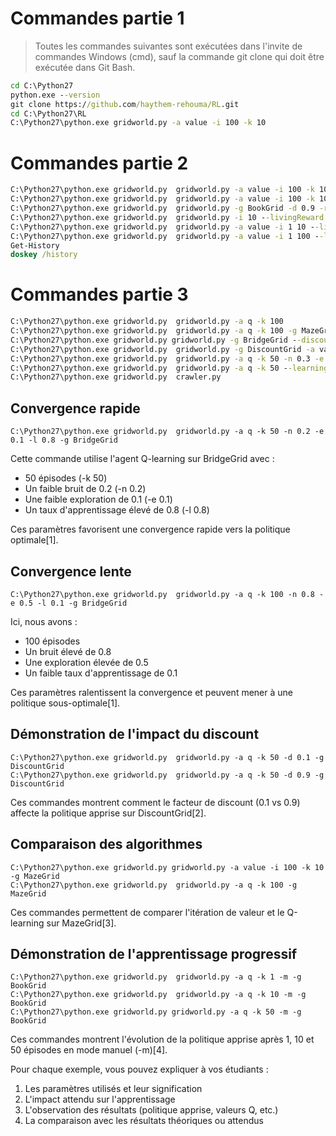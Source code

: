 # Commandes partie 1


> Toutes les commandes suivantes sont exécutées dans l'invite de commandes Windows (cmd), sauf la commande git clone qui doit être exécutée dans Git Bash.

```cmd
cd C:\Python27 
python.exe --version 
git clone https://github.com/haythem-rehouma/RL.git 
cd C:\Python27\RL 
C:\Python27\python.exe gridworld.py -a value -i 100 -k 10
```

# Commandes partie 2
```cmd
C:\Python27\python.exe gridworld.py  gridworld.py -a value -i 100 -k 10
C:\Python27\python.exe gridworld.py  gridworld.py -a value -i 100 -k 10 -
C:\Python27\python.exe gridworld.py  gridworld.py -g BookGrid -d 0.9 -r 0.1 -n 0.2 -a value -i 100 -k 10
C:\Python27\python.exe gridworld.py  gridworld.py -i 10 --livingReward -2
C:\Python27\python.exe gridworld.py  gridworld.py -a value -i 1 10 --livingReward -2
C:\Python27\python.exe gridworld.py  gridworld.py -a value -i 1 100 --livingReward -2
Get-History
doskey /history
```

# Commandes partie 3
```cmd
C:\Python27\python.exe gridworld.py  gridworld.py -a q -k 100 
C:\Python27\python.exe gridworld.py  gridworld.py -a q -k 100 -g MazeGrid
C:\Python27\python.exe gridworld.py gridworld.py -g BridgeGrid --discount 0.9 --noise 0.2 -a value -i 100
C:\Python27\python.exe gridworld.py  gridworld.py -g DiscountGrid -a value -i 100
C:\Python27\python.exe gridworld.py  gridworld.py -a q -k 50 -n 0.3 -e 0.5
C:\Python27\python.exe gridworld.py  gridworld.py -a q -k 50 --learningRate 0.8 --epsilon 0.2
C:\Python27\python.exe gridworld.py  crawler.py
```



## Convergence rapide

```
C:\Python27\python.exe gridworld.py  gridworld.py -a q -k 50 -n 0.2 -e 0.1 -l 0.8 -g BridgeGrid
```

Cette commande utilise l'agent Q-learning sur BridgeGrid avec :
- 50 épisodes (-k 50)
- Un faible bruit de 0.2 (-n 0.2) 
- Une faible exploration de 0.1 (-e 0.1)
- Un taux d'apprentissage élevé de 0.8 (-l 0.8)

Ces paramètres favorisent une convergence rapide vers la politique optimale[1].

## Convergence lente

```
C:\Python27\python.exe gridworld.py  gridworld.py -a q -k 100 -n 0.8 -e 0.5 -l 0.1 -g BridgeGrid
```

Ici, nous avons :
- 100 épisodes
- Un bruit élevé de 0.8
- Une exploration élevée de 0.5 
- Un faible taux d'apprentissage de 0.1

Ces paramètres ralentissent la convergence et peuvent mener à une politique sous-optimale[1].

## Démonstration de l'impact du discount

```
C:\Python27\python.exe gridworld.py  gridworld.py -a q -k 50 -d 0.1 -g DiscountGrid
C:\Python27\python.exe gridworld.py  gridworld.py -a q -k 50 -d 0.9 -g DiscountGrid
```

Ces commandes montrent comment le facteur de discount (0.1 vs 0.9) affecte la politique apprise sur DiscountGrid[2].

## Comparaison des algorithmes

```
C:\Python27\python.exe gridworld.py gridworld.py -a value -i 100 -k 10 -g MazeGrid
C:\Python27\python.exe gridworld.py  gridworld.py -a q -k 100 -g MazeGrid
```

Ces commandes permettent de comparer l'itération de valeur et le Q-learning sur MazeGrid[3].

## Démonstration de l'apprentissage progressif

```
C:\Python27\python.exe gridworld.py  gridworld.py -a q -k 1 -m -g BookGrid
C:\Python27\python.exe gridworld.py  gridworld.py -a q -k 10 -m -g BookGrid
C:\Python27\python.exe gridworld.py gridworld.py -a q -k 50 -m -g BookGrid
```

Ces commandes montrent l'évolution de la politique apprise après 1, 10 et 50 épisodes en mode manuel (-m)[4].

Pour chaque exemple, vous pouvez expliquer à vos étudiants :
1. Les paramètres utilisés et leur signification
2. L'impact attendu sur l'apprentissage
3. L'observation des résultats (politique apprise, valeurs Q, etc.)
4. La comparaison avec les résultats théoriques ou attendus




